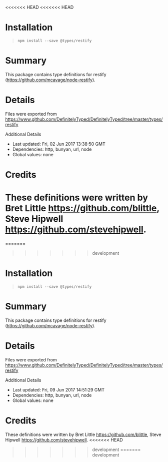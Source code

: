 <<<<<<< HEAD
<<<<<<< HEAD
# Installation
> `npm install --save @types/restify`

# Summary
This package contains type definitions for restify (https://github.com/mcavage/node-restify).

# Details
Files were exported from https://www.github.com/DefinitelyTyped/DefinitelyTyped/tree/master/types/restify

Additional Details
 * Last updated: Fri, 02 Jun 2017 13:38:50 GMT
 * Dependencies: http, bunyan, url, node
 * Global values: none

# Credits
These definitions were written by Bret Little <https://github.com/blittle>, Steve Hipwell <https://github.com/stevehipwell>.
=======
=======
>>>>>>> development
# Installation
> `npm install --save @types/restify`

# Summary
This package contains type definitions for restify (https://github.com/mcavage/node-restify).

# Details
Files were exported from https://www.github.com/DefinitelyTyped/DefinitelyTyped/tree/master/types/restify

Additional Details
 * Last updated: Fri, 09 Jun 2017 14:51:29 GMT
 * Dependencies: http, bunyan, url, node
 * Global values: none

# Credits
These definitions were written by Bret Little <https://github.com/blittle>, Steve Hipwell <https://github.com/stevehipwell>.
<<<<<<< HEAD
>>>>>>> development
=======
>>>>>>> development
